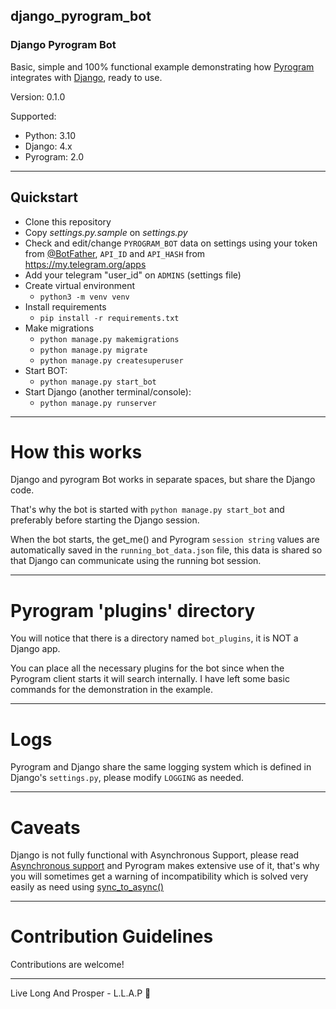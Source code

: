 django_pyrogram_bot 
------------   
### Django Pyrogram Bot      

Basic, simple and 100% functional example demonstrating how [Pyrogram](https://pyrogram.org/) integrates with [Django](https://www.djangoproject.com/), ready to use.

Version: 0.1.0

Supported:   
* Python: 3.10   
* Django: 4.x    
* Pyrogram: 2.0   

------------


Quickstart 
------------   

* Clone this repository
* Copy *settings.py.sample* on *settings.py*   
* Check and edit/change `PYROGRAM_BOT` data on settings using your token from [@BotFather](https://t.me/BotFather), `API_ID` and `API_HASH` from https://my.telegram.org/apps    
* Add your telegram "user_id" on `ADMINS` (settings file)    
* Create virtual environment   
  * `python3 -m venv venv`
* Install requirements   
  * `pip install -r requirements.txt`   
* Make migrations   
  * `python manage.py makemigrations`     
  * `python manage.py migrate`   
  * `python manage.py createsuperuser`   
* Start BOT:   
  * `python manage.py start_bot`
* Start Django (another terminal/console):  
  * `python manage.py runserver`   


-----------
# How this works

Django and pyrogram Bot works in separate spaces, but share the Django code.

That's why the bot is started with `python manage.py start_bot` and preferably before starting the Django session.

When the bot starts, the get_me() and Pyrogram `session string` values are automatically saved in the `running_bot_data.json` file, this data is shared so that Django can communicate using the running bot session.   

-----------
# Pyrogram 'plugins' directory

You will notice that there is a directory named `bot_plugins`, it is NOT a Django app.   

You can place all the necessary plugins for the bot since when the Pyrogram client starts it will search internally. I have left some basic commands for the demonstration in the example.

-----------
# Logs

Pyrogram and Django share the same logging system which is defined in Django's `settings.py`, please modify `LOGGING` as needed.

-----------
# Caveats

Django is not fully functional with Asynchronous Support, please read [Asynchronous support](https://docs.djangoproject.com/en/4.1/topics/async/) and Pyrogram makes extensive use of it, that's why you will sometimes get a warning of incompatibility which is solved very easily as need using [sync_to_async()](https://docs.djangoproject.com/en/4.1/topics/async/#asgiref.sync.sync_to_async)    

----------

# Contribution Guidelines

Contributions are welcome!   

----------


Live Long And Prosper - L.L.A.P 🖖